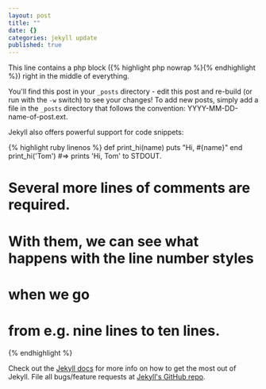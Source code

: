 ```yaml
---
layout: post
title: ""
date: {}
categories: jekyll update
published: true
---
```


This line contains a php block ({% highlight php nowrap %}<?php phpinfo(); ?>{% endhighlight %}) right in the middle of everything.

You'll find this post in your `_posts` directory - edit this post and re-build (or run with the `-w` switch) to see your changes!
To add new posts, simply add a file in the `_posts` directory that follows the convention: YYYY-MM-DD-name-of-post.ext.

Jekyll also offers powerful support for code snippets:

{% highlight ruby linenos %}
def print_hi(name)
  puts "Hi, #{name}"
end
print_hi('Tom')
#=> prints 'Hi, Tom' to STDOUT.
#
# Several more lines of comments are required.
#
# With them, we can see what happens with the line number styles
# when we go
# from e.g. nine lines to ten lines.
{% endhighlight %}

Check out the [Jekyll docs][jekyll] for more info on how to get the most out of Jekyll. File all bugs/feature requests at [Jekyll's GitHub repo][jekyll-gh].

[jekyll-gh]: https://github.com/mojombo/jekyll
[jekyll]:    http://jekyllrb.com